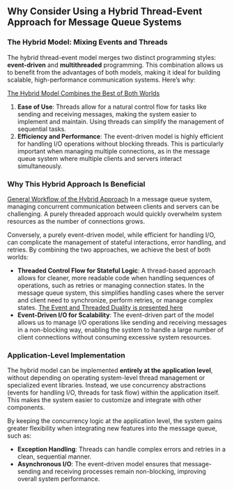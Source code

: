 ## Why Consider Using a Hybrid Thread-Event Approach for Message Queue Systems

### The Hybrid Model: Mixing Events and Threads

The hybrid thread-event model merges two distinct programming styles: **event-driven** and **multithreaded** programming. This combination allows us to benefit from the advantages of both models, making it ideal for building scalable, high-performance communication systems. Here’s why:

[The Hybrid Model Combines the Best of Both Worlds](./multi_vs_ev.png)

1. **Ease of Use**: Threads allow for a natural control flow for tasks like sending and receiving messages, making the system easier to implement and maintain. Using threads can simplify the management of sequential tasks.
2. **Efficiency and Performance**: The event-driven model is highly efficient for handling I/O operations without blocking threads. This is particularly important when managing multiple connections, as in the message queue system where multiple clients and servers interact simultaneously.

### Why This Hybrid Approach Is Beneficial
[General Workflow of the Hybrid Approach](./workflow.png) 
In a message queue system, managing concurrent communication between clients and servers can be challenging. A purely threaded approach would quickly overwhelm system resources as the number of connections grows. 

Conversely, a purely event-driven model, while efficient for handling I/O, can complicate the management of stateful interactions, error handling, and retries. By combining the two approaches, we achieve the best of both worlds:

- **Threaded Control Flow for Stateful Logic**: A thread-based approach allows for cleaner, more readable code when handling sequences of operations, such as retries or managing connection states. In the message queue system, this simplifies handling cases where the server and client need to synchronize, perform retries, or manage complex states.
[The Event and Threaded Duality is presented here](./comparison.png)
- **Event-Driven I/O for Scalability**: The event-driven part of the model allows us to manage I/O operations like sending and receiving messages in a non-blocking way, enabling the system to handle a large number of client connections without consuming excessive system resources.

### Application-Level Implementation

The hybrid model can be implemented **entirely at the application level**, without depending on operating system-level thread management or specialized event libraries. Instead, we use concurrency abstractions (events for handling I/O, threads for task flow) within the application itself. This makes the system easier to customize and integrate with other components.

By keeping the concurrency logic at the application level, the system gains greater flexibility when integrating new features into the message queue, such as:

- **Exception Handling**: Threads can handle complex errors and retries in a clean, sequential manner.
- **Asynchronous I/O**: The event-driven model ensures that message-sending and receiving processes remain non-blocking, improving overall system performance. 